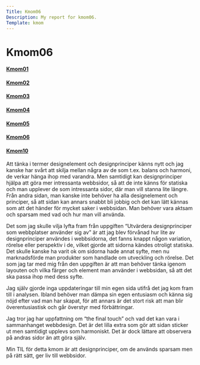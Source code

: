 ```yaml
---
Title: Kmom06
Description: My report for kmom06.
Template: kmom
---
```


Kmom06
==========================
<div class="sidebar">
<a href="../report/kmom01"><h4>Kmom01</h4></a>
<a href="../report/kmom02"><h4>Kmom02</h4></a>
<a href="../report/kmom03"><h4>Kmom03</h4></a>
<a href="../report/kmom04"><h4>Kmom04</h4></a>
<a href="../report/kmom05"><h4>Kmom05</h4></a>
<a href="#"><h4>Kmom06</h4></a>
<a href="../report/kmom10"><h4>Kmom10</h4></a>
</div>
<div class="kmom" markdown="1">
Att tänka i termer designelement och designprinciper känns nytt och jag kanske har svårt att skilja mellan några av de som t.ex. balans och harmoni, de verkar hänga ihop med varandra. Men samtidigt kan designprinciper hjälpa att göra mer intressanta webbsidor, så att de inte känns för statiska och man upplever de som intressanta sidor, där man vill stanna lite längre. Från andra sidan, man kanske inte behöver ha alla designelement och principer, så att sidan kan annars snabbt bli jobbig och det kan lätt kännas som att det händer för mycket saker i webbsidan. Man behöver vara aktsam och sparsam med vad och hur man vill använda.


Det som jag skulle vilja lyfta fram från uppgiften “Utvärdera designprinciper som webbplatser använder sig av” är att jag blev förvånad hur lite av designprinciper användes i webbsidorna, det fanns knappt någon variation, rörelse eller perspektiv i de, vilket gjorde att sidorna kändes otroligt statiska.  Det skulle kanske ha varit ok om sidorna hade annat syfte, men nu marknadsförde man produkter som handlade om utveckling och rörelse. Det som jag tar med mig från den uppgiften är att man behöver tänka igenom layouten och vilka färger och element man använder i webbsidan, så att det ska passa ihop med dess syfte.


Jag själv gjorde inga uppdateringar till min egen sida utifrå det jag kom fram till i analysen. Ibland behöver man dämpa sin egen entusiasm och känna sig nöjd efter vad man har skapat, för att annars är det stort risk att man blir överentusiastisk och går överstyr med förbättringar.


Jag tror jag har uppfattning om “the final touch” och vad det kan vara i sammanhanget webbdesign. Det är det lilla extra som gör att sidan sticker ut men samtidigt upplevs som harmoniskt. Det är dock lättare att observera på andras sidor än att göra själv.


Min TIL för detta kmom är att designprinciper, om de används sparsam men på rätt sätt, ger liv till webbsidor.
</div>